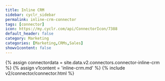 ```yaml
---
title: Inline CRM
sidebar: cyclr_sidebar
permalink: inline-crm-connector
tags: [connector]
icon: https://my.cyclr.com/api/ConnectorIcon/7388
default_header: false
category: Marketing
categories: [Marketing,CRMs,Sales]
showv1content: false
---
```

{% assign connectordata = site.data.v2.connectors.connector-inline-crm %}
{% assign v1content = 'inline-crm.md' %}
{% include v2/connector/connector.html %}	